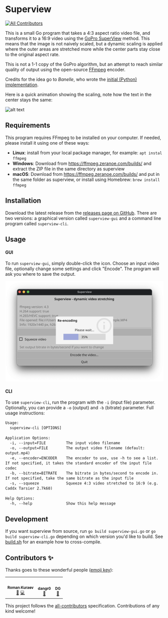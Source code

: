 # Superview
<!-- ALL-CONTRIBUTORS-BADGE:START - Do not remove or modify this section -->
[![All Contributors](https://img.shields.io/badge/all_contributors-3-orange.svg?style=flat-square)](#contributors-)
<!-- ALL-CONTRIBUTORS-BADGE:END -->

This is a small Go program that takes a 4:3 aspect ratio video file, and transforms it to a 16:9 video using the [GoPro SuperView](https://gopro.com/help/articles/question_answer/What-is-SuperView) method. This means that the image is not naively scaled, but a dynamic scaling is applied where the outer areas are stretched more while the center parts stay close to the original aspect rate.

This is not a 1-1 copy of the GoPro algorithm, but an attempt to reach similar quality of output using the open-source [FFmpeg](https://ffmpeg.org/) encoder.

Credits for the idea go to _Banelle_, who wrote the [initial (Python) implementation](https://intofpv.com/t-using-free-command-line-sorcery-to-fake-superview).

Here is a quick animation showing the scaling, note how the text in the center stays the same:

![alt text](.github/sample.gif "Sample of the scaling result")

## Requirements

This program requires FFmpeg to be installed on your computer. If needed, please install it using one of these ways:

- **Linux**: install from your local package manager, for example: `apt instal ffmpeg`
- **Windows**: Download from https://ffmpeg.zeranoe.com/builds/ and extract the ZIP file in the same directory as superview
- **macOS**: Download from https://ffmpeg.zeranoe.com/builds/ and put in the same folder as superview, or install using Homebrew: `brew install ffmpeg`

## Installation

Download the latest release from the [releases page on GitHub](https://github.com/Niek/superview/releases). There are two versions: a graphical version called `superview-gui` and a command line program called `superview-cli`.

## Usage

#### GUI
To run `superview-gui`, simply double-click the icon. Choose an input video file, optionally change some settings and click "Encode". The program will ask you where to save the output.

![alt text](.github/sample-gui.png "Sample of GUI")

#### CLI
To use `superview-cli`, run the program with the `-i` (input file) parameter. Optionally, you can provide a `-o` (output) and `-b` (bitrate) parameter. Full usage instructions:

```
Usage:
  superview-cli [OPTIONS]

Application Options:
  -i, --input=FILE         The input video filename
  -o, --output=FILE        The output video filename (default: output.mp4)
  -e, --encoder=ENCODER    The encoder to use, use -h to see a list. If not specified, it takes the standard encoder of the input file codec
  -b, --bitrate=BITRATE    The bitrate in bytes/second to encode in. If not specified, take the same bitrate as the input file
  -s, --squeeze            Squeeze 4:3 video stretched to 16:9 (e.g. Caddx Tarsier 2.7k60)

Help Options:
  -h, --help               Show this help message
```

## Development

If you want superview from source, run `go build superview-gui.go` or `go build superview-cli.go` depending on which version you'd like to build. See [build.sh](/build.sh) for an example how to cross-compile.

## Contributors ✨

Thanks goes to these wonderful people ([emoji key](https://allcontributors.org/docs/en/emoji-key)):

<!-- ALL-CONTRIBUTORS-LIST:START - Do not remove or modify this section -->
<!-- prettier-ignore-start -->
<!-- markdownlint-disable -->
<table>
  <tr>
    <td align="center"><a href="https://github.com/naorunaoru"><img src="https://avatars0.githubusercontent.com/u/3761149?v=4" width="100px;" alt=""/><br /><sub><b>Roman Kuraev</b></sub></a><br /><a href="#ideas-naorunaoru" title="Ideas, Planning, & Feedback">🤔</a> <a href="https://github.com/Niek/superview/commits?author=naorunaoru" title="Code">💻</a></td>
    <td align="center"><a href="https://github.com/dangr0"><img src="https://avatars1.githubusercontent.com/u/61669715?v=4" width="100px;" alt=""/><br /><sub><b>dangr0</b></sub></a><br /><a href="https://github.com/Niek/superview/issues?q=author%3Adangr0" title="Bug reports">🐛</a></td>
    <td align="center"><a href="https://github.com/dga711"><img src="https://avatars1.githubusercontent.com/u/2995606?v=4" width="100px;" alt=""/><br /><sub><b>DG</b></sub></a><br /><a href="#ideas-dga711" title="Ideas, Planning, & Feedback">🤔</a></td>
  </tr>
</table>

<!-- markdownlint-enable -->
<!-- prettier-ignore-end -->
<!-- ALL-CONTRIBUTORS-LIST:END -->

This project follows the [all-contributors](https://github.com/all-contributors/all-contributors) specification. Contributions of any kind welcome!